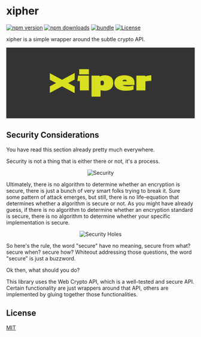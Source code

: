 # xipher

[![npm version][npm-version-src]][npm-version-href]
[![npm downloads][npm-downloads-src]][npm-downloads-href]
[![bundle][bundle-src]][bundle-href]
[![License][license-src]][license-href]

xipher is a simple wrapper around the subtle crypto API.

<p align="center">
  <img src=".github/assets/xiper.png" alt="Thumbnail" />
</p>

## Security Considerations

You have read this section already pretty much everywhere.

Security is not a thing that is either there or not, it's a process.

<p align="center">
  <img src="https://imgs.xkcd.com/comics/security.png" alt="Security" width="400" />
</p>

Ultimately, there is no algorithm to determine whether an encryption is secure, there is just a bunch of very smart folks trying to break it.
Sure some pattern of attack emerges, but still, there is no life-equation that determines whether a algorithm is secure or not.
As you might have already guess, if there is no algorithm to determine whether an encryption standard is secure, there is no algorithm to determine whether your specific implementation is secure.

<p align="center">
  <img src="https://imgs.xkcd.com/comics/security_holes.png" alt="Security Holes" width="400" />
</p>

So here's the rule, the word "secure" have no meaning, secure from what? secure when? secure how?
Whiteout addressing those questions, the word "secure" is just a buzzword.

Ok then, what should you do?

This library uses the Web Crypto API, which is a well-tested and secure API.
Certain functionality are just wrappers around that API, others are implemented by gluing together those functionalities.

## License

[MIT](./LICENSE)

[npm-version-src]: https://img.shields.io/npm/v/xipher?style=flat&colorA=1c1c1c&colorB=dead38
[npm-version-href]: https://npmjs.com/package/xipher
[npm-downloads-src]: https://img.shields.io/npm/dm/xipher?style=flat&colorA=1c1c1c&colorB=dead38
[npm-downloads-href]: https://npmjs.com/package/xipher
[bundle-src]: https://img.shields.io/bundlephobia/minzip/xipher?style=flat&colorA=1c1c1c&colorB=dead38
[bundle-href]: https://bundlephobia.com/result?p=xipher
[license-src]: https://img.shields.io/github/license/lucacicada/xipher.svg?style=flat&colorA=1c1c1c&colorB=dead38
[license-href]: https://github.com/lucacicada/xipher/blob/main/LICENSE
